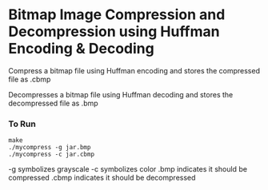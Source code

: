 # Bitmap Image Compression and Decompression using Huffman Encoding & Decoding

Compress a bitmap file using Huffman encoding and stores the compressed file as .cbmp

Decompresses a bitmap file using Huffman decoding and stores the decompressed file as .bmp

### To Run
```
make
./mycompress -g jar.bmp
./mycompress -c jar.cbmp
```

-g symbolizes grayscale
-c symbolizes color
.bmp indicates it should be compressed
.cbmp indicates it should be decompressed

